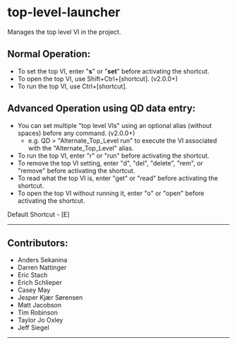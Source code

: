 # top-level-launcher

Manages the top level VI in the project.

## Normal Operation:

* To set the top VI, enter "**s**" or "**set**" before activating the shortcut.
* To open the top VI, use Shift+Ctrl+[shortcut]. (v2.0.0+)
* To run the top VI, use Ctrl+[shortcut].

## Advanced Operation using QD data entry:
* You can set multiple "top level VIs" using an optional alias (without spaces) before any command. (v2.0.0+)
  * e.g. QD > "Alternate_Top_Level run" to execute the VI associated with the "Alternate_Top_Level" alias.
* To run the top VI, enter "r" or "run" before activating the shortcut.
* To remove the top VI setting, enter "d", "del", "delete", "rem", or "remove" before activating the shortcut.
* To read what the top VI is, enter "get" or "read" before activating the shortcut.
* To open the top VI without running it, enter "o" or "open" before activating the shortcut.

Default Shortcut - [E]

-------------------
## Contributors:
+ Anders Sekanina
+ Darren Nattinger
+ Eric Stach
+ Erich Schlieper
+ Casey May
+ Jesper Kjær Sørensen
+ Matt Jacobson
+ Tim Robinson
+ Taylor Jo Oxley
+ Jeff Siegel
-------------------